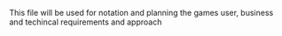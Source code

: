 This file will be used for notation and planning the games user, business and techincal requirements and approach
